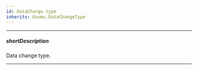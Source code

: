 ```yaml
---
id: DataChange.type
inherits: Enums.DataChangeType
---
```

---
##### shortDescription
Data change type.

---
<!-- Description goes here -->